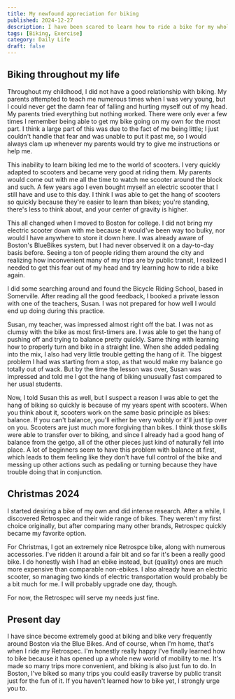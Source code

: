 ```yaml
---
title: My newfound appreciation for biking
published: 2024-12-27
description: I have been scared to learn how to ride a bike for my whole life, until now. And honestly, I don't know what I was scared of. I'm a natural at biking!
tags: [Biking, Exercise]
category: Daily Life
draft: false
---
```


## Biking throughout my life

Throughout my childhood, I did not have a good relationship with biking. My parents attempted to teach me numerous times when I was very young, but I could never get the damn fear of falling and hurting myself out of my head. My parents tried everything but nothing worked. There were only ever a few times I remember being able to get my bike going on my own for the most part. I think a large part of this was due to the fact of me being little; I just couldn't handle that fear and was unable to put it past me, so I would always clam up whenever my parents would try to give me instructions or help me.

This inability to learn biking led me to the world of scooters. I very quickly adapted to scooters and became very good at riding them. My parents would come out with me all the time to watch me scooter around the block and such. A few years ago I even bought myself an electric scooter that I still have and use to this day. I think I was able to get the hang of scooters so quickly because they're easier to learn than bikes; you're standing, there's less to think about, and your center of gravity is higher.

This all changed when I moved to Boston for college. I did not bring my electric scooter down with me because it would've been way too bulky, nor would I have anywhere to store it down here. I was already aware of Boston's BlueBikes system, but I had never observed it on a day-to-day basis before. Seeing a ton of people riding them around the city and realizing how inconvenient many of my trips are by public transit, I realized I needed to get this fear out of my head and try learning how to ride a bike again.

I did some searching around and found the Bicycle Riding School, based in Somerville. After reading all the good feedback, I booked a private lesson with one of the teachers, Susan. I was not prepared for how well I would end up doing during this practice.

Susan, my teacher, was impressed almost right off the bat. I was not as clumsy with the bike as most first-timers are. I was able to get the hang of pushing off and trying to balance pretty quickly. Same thing with learning how to properly turn and bike in a straight line. When she added pedaling into the mix, I also had very little trouble getting the hang of it. The biggest problem I had was starting from a stop, as that would make my balance go totally out of wack. But by the time the lesson was over, Susan was impressed and told me I got the hang of biking unusually fast compared to her usual students.

Now, I told Susan this as well, but I suspect a reason I was able to get the hang of biking so quickly is because of my years spent with scooters. When you think about it, scooters work on the same basic principle as bikes: balance. If you can't balance, you'll either be very wobbly or it'll just tip over on you. Scooters are just much more forgiving than bikes. I think those skills were able to transfer over to biking, and since I already had a good hang of balance from the getgo, all of the other pieces just kind of naturally fell into place. A lot of beginners seem to have this problem with balance at first, which leads to them feeling like they don't have full control of the bike and messing up other actions such as pedaling or turning because they have trouble doing that in conjunction.

## Christmas 2024

I started desiring a bike of my own and did intense research. After a while, I discovered Retrospec and their wide range of bikes. They weren't my first choice originally, but after comparing many other brands, Retrospec quickly became my favorite option.

For Christmas, I got an extremely nice Retrospce bike, along with numerous accessories. I've ridden it around a fair bit and so far it's been a really good bike. I do honestly wish I had an ebike instead, but (quality) ones are much more expensive than comparable non-ebikes. I also already have an electric scooter, so managing two kinds of electric transportation would probably be a bit much for me. I will probably upgrade one day, though.

For now, the Retrospec will serve my needs just fine.

## Present day

I have since become extremely good at biking and bike very frequently around Boston via the Blue Bikes. And of course, when I'm home, that's when I ride my Retrospec. I'm honestly really happy I've finally learned how to bike because it has opened up a whole new world of mobility to me. It's made so many trips more convenient, and biking is also just fun to do. In Boston, I've biked so many trips you could easily traverse by public transit just for the fun of it. If you haven't learned how to bike yet, I strongly urge you to.